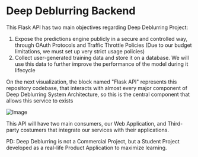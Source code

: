 # Deep Deblurring Backend
This Flask API has two main objectives regarding Deep Deblurring Project:

1. Expose the predictions engine publicly in a secure and controlled way, through OAuth Protocols and Traffic Throttle Policies (Due to our budget limitations, we must set up very strict usage policies)
2. Collect user-generated training data and store it on a database. We will use this data to further improve the performance of the model during it lifecycle

On the next visualization, the block named "Flask API" represents this repository codebase, that interacts with almost every major component of Deep Deblurring System Architecture, so this is the central component that allows this service to exists

![Image](https://github.com/ElPapi42/deep-deblurring-serving/blob/master/SystemArchitecture.png "Arch")

This API will have two main consumers, our Web Application, and Third-party costumers that integrate our services with their applications.

PD: Deep Deblurring is not a Commercial Project, but a Student Project developed as a real-life Product Application to maximize learning.
